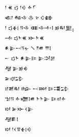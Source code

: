 <div class='block'>
<div class='line'>𒁹 𒌍 𒌓 𒁹𒄰 𒅆𒇲</div>
<div class='line'>𒅗 𒄀𒈾 𒊮 𒆳 𒄭𒂵</div>
<div class='line'>𒁹 𒌓𒈬 𒀀𒈾 𒈪𒈾𒋾𒋙 𒂊𒊑𒅅</div>
<div class='line'>𒁄 𒌓𒈨𒌍 𒁍𒈨𒌍</div>
<div class='line'>𒀭𒉌𒁁𒀀𒉡 𒑳 𒈫𒌑 𒐈𒋙</div>
<div class='line'>𒀸 𒌓𒈨 𒀭𒉌𒄿 𒉌𒋫𒇡</div>
<div class='line'>𒆷 𒉌𒂊𒄯</div>
<div class='line'>𒅕𒋼𒁉</div>
<div class='line'>𒄑𒋢𒊑 𒈗 𒁁𒇷 𒄿𒃮𒁉</div>
<div class='line'>𒈠𒀀 𒅆𒁾𒋙𒌑 𒈨𒈨𒉌 𒄿𒁀𒅆</div>
<div class='line'>𒊭 𒅕𒁍𒌋𒉌</div>
<div class='line'>𒆷𒀾𒋙</div>
<div class='line'>𒊭 𒁹𒌋𒐊𒈬𒄰</div>
</div>